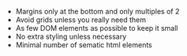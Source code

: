 - Margins only at the bottom and only multiples of 2
- Avoid grids unless you really need them
- As few DOM elements as possible to keep it small
- No extra styling unless necessary
- Minimal number of sematic html elements
